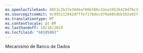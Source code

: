 ```yaml
---
ms.openlocfilehash: 8853c2b37e384baf86bf88c33ea34526429d76c3
ms.sourcegitcommit: 9c993112842dfffe7176decd79a885dbb192a927
ms.translationtype: MT
ms.contentlocale: pt-BR
ms.lasthandoff: 10/16/2019
ms.locfileid: "68185803"
---
```

Mecanismo de Banco de Dados
